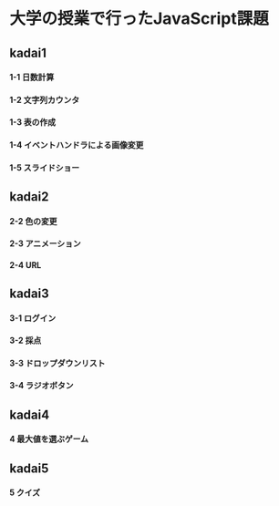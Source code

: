 # 大学の授業で行ったJavaScript課題

## kadai1
#### 1-1 日数計算
#### 1-2 文字列カウンタ
#### 1-3 表の作成
#### 1-4 イベントハンドラによる画像変更
#### 1-5 スライドショー
## kadai2
#### 2-2 色の変更
#### 2-3 アニメーション
#### 2-4 URL
## kadai3
#### 3-1 ログイン
#### 3-2 採点
#### 3-3 ドロップダウンリスト
#### 3-4 ラジオボタン
## kadai4
#### 4 最大値を選ぶゲーム
## kadai5
#### 5 クイズ
